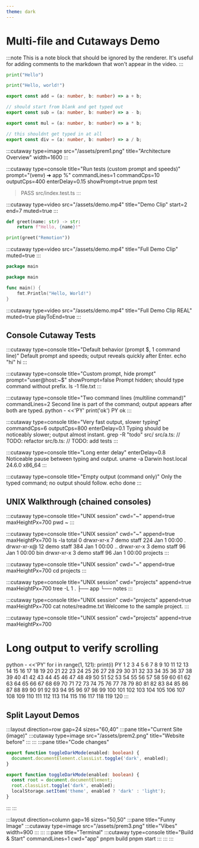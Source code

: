 ```yaml
---
theme: dark
---
```


# Multi-file and Cutaways Demo

:::note
This is a note block that should be ignored by the renderer.
It's useful for adding comments to the markdown that won't appear in the video.
:::

```python {title="app.py"}
print("Hello")
```

```python {title="app.py"}
print("Hello, world!")
```

```ts {title="src/index.ts"}
export const add = (a: number, b: number) => a + b;
```

```ts {title="src/index.ts" start_from_blank=true}
// should start from blank and get typed out
export const sub = (a: number, b: number) => a - b;
```

```ts {title="src/index.ts" highlight=false type_fillin=false}
export const mul = (a: number, b: number) => a * b;

// this shouldnt get typed in at all
export const div = (a: number, b: number) => a / b;
```

:::cutaway type=image src="/assets/prem1.png" title="Architecture Overview" width=1600
:::

:::cutaway type=console title="Run tests (custom prompt and speeds)" prompt="(venv) ➜ app %" commandLines=1 commandCps=10 outputCps=400 enterDelay=0.15 showPrompt=true
pnpm test
> PASS src/index.test.ts
:::

:::cutaway type=video src="/assets/demo.mp4" title="Demo Clip" start=2 end=7 muted=true
:::

```python {title="app.py"}
def greet(name: str) -> str:
    return f"Hello, {name}!"

print(greet("Remotion"))
```

:::cutaway type=video src="/assets/demo.mp4" title="Full Demo Clip" muted=true
:::

```go {title="src/index.go"}
package main
```

```go {title="src/index.go"}
package main

func main() {
    fmt.Println("Hello, World!")
}
```

:::cutaway type=video src="/assets/demo.mp4" title="Full Demo Clip REAL" muted=true playToEnd=true
:::



## Console Cutaway Tests

:::cutaway type=console title="Default behavior (prompt $, 1 command line)"
Default prompt and speeds; output reveals quickly after Enter.
echo "hi"
hi
:::

:::cutaway type=console title="Custom prompt, hide prompt" prompt="user@host:~$" showPrompt=false
Prompt hidden; should type command without prefix.
ls -1
file.txt
:::

:::cutaway type=console title="Two command lines (multiline command)" commandLines=2
Second line is part of the command; output appears after both are typed.
python - <<'PY'
print('ok')
PY
ok
:::

:::cutaway type=console title="Very fast output, slower typing" commandCps=6 outputCps=800 enterDelay=0.1
Typing should be noticeably slower; output almost instant.
grep -R "todo" src/
src/a.ts: // TODO: refactor
src/b.ts: // TODO: add tests
:::

:::cutaway type=console title="Long enter delay" enterDelay=0.8
Noticeable pause between typing and output.
uname -a
Darwin host.local 24.6.0 x86_64
:::

:::cutaway type=console title="Empty output (command only)"
Only the typed command; no output should follow.
echo done
:::

## UNIX Walkthrough (chained consoles)

:::cutaway type=console title="UNIX session" cwd="~" append=true maxHeightPx=700
pwd
~
:::

:::cutaway type=console title="UNIX session" cwd="~" append=true maxHeightPx=700
ls -la
total 0
drwxr-xr-x   7 demo   staff   224 Jan  1 00:00 .
drwxr-xr-x@ 12 demo   staff   384 Jan  1 00:00 ..
drwxr-xr-x   3 demo   staff    96 Jan  1 00:00 bin
drwxr-xr-x   3 demo   staff    96 Jan  1 00:00 projects
:::

:::cutaway type=console title="UNIX session" cwd="~" append=true maxHeightPx=700
cd projects
:::

:::cutaway type=console title="UNIX session" cwd="projects" append=true maxHeightPx=700
tree -L 1
.
├── app
└── notes
:::

:::cutaway type=console title="UNIX session" cwd="projects" append=true maxHeightPx=700
cat notes/readme.txt
Welcome to the sample project.
:::

:::cutaway type=console title="UNIX session" cwd="projects" append=true maxHeightPx=700
# Long output to verify scrolling
python - <<'PY'
for i in range(1, 121):
    print(i)
PY
1
2
3
4
5
6
7
8
9
10
11
12
13
14
15
16
17
18
19
20
21
22
23
24
25
26
27
28
29
30
31
32
33
34
35
36
37
38
39
40
41
42
43
44
45
46
47
48
49
50
51
52
53
54
55
56
57
58
59
60
61
62
63
64
65
66
67
68
69
70
71
72
73
74
75
76
77
78
79
80
81
82
83
84
85
86
87
88
89
90
91
92
93
94
95
96
97
98
99
100
101
102
103
104
105
106
107
108
109
110
111
112
113
114
115
116
117
118
119
120
:::



## Split Layout Demos

:::layout direction=row gap=24 sizes="60,40"
:::pane title="Current Site (image)"
:::cutaway type=image src="/assets/prem2.png" title="Website before"
:::
:::
:::pane title="Code changes"
```ts {title="src/feature.ts"}
export function toggleDarkMode(enabled: boolean) {
  document.documentElement.classList.toggle('dark', enabled);
}
```
```ts {title="src/feature.ts"}
export function toggleDarkMode(enabled: boolean) {
  const root = document.documentElement;
  root.classList.toggle('dark', enabled);
  localStorage.setItem('theme', enabled ? 'dark' : 'light');
}
```
:::
:::

:::layout direction=column gap=16 sizes="50,50"
:::pane title="Funny Image"
:::cutaway type=image src="/assets/prem3.png" title="Vibes" width=900
:::
:::
:::pane title="Terminal"
:::cutaway type=console title="Build & Start" commandLines=1 cwd="app"
pnpm build
pnpm start
:::
:::
:::


